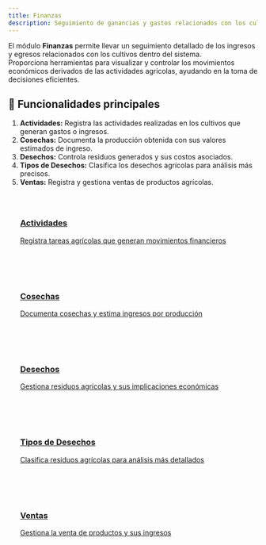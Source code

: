 ```yaml
---
title: Finanzas
description: Seguimiento de ganancias y gastos relacionados con los cultivos en el sistema.
---
```


<style>
.card-grid {
  display: grid;
  grid-template-columns: repeat(auto-fit, minmax(250px, 1fr));
  gap: 1.5rem;
  margin: 2rem 0;
}
.card {
  border: 1px solid var(--sl-color-gray-4);
  border-radius: 12px;
  padding: 1.5rem;
  transition: all 0.3s ease;
}
.card:hover {
  transform: translateY(-5px);
  box-shadow: 0 10px 20px rgba(0,0,0,0.1);
}
.card h3 {
  margin-top: 0.5rem;
}
.card-icon {
  font-size: 1.5rem;
  margin-bottom: 0.5rem;
}
</style>

El módulo **Finanzas** permite llevar un seguimiento detallado de los ingresos y egresos relacionados con los cultivos dentro del sistema.  
Proporciona herramientas para visualizar y controlar los movimientos económicos derivados de las actividades agrícolas, ayudando en la toma de decisiones eficientes.

## 🔹 Funcionalidades principales

1. **Actividades:** Registra las actividades realizadas en los cultivos que generan gastos o ingresos.
2. **Cosechas:** Documenta la producción obtenida con sus valores estimados de ingreso.
3. **Desechos:** Controla residuos generados y sus costos asociados.
4. **Tipos de Desechos:** Clasifica los desechos agrícolas para análisis más precisos.
5. **Ventas:** Registra y gestiona ventas de productos agrícolas.

<div class="card-grid">
  <a href="/finanzas/actividades" class="card">
    <div class="card-icon"></div>
    <h3>Actividades</h3>
    <p>Registra tareas agrícolas que generan movimientos financieros</p>
  </a>

  <a href="/finanzas/cosechas" class="card">
    <div class="card-icon"></div>
    <h3>Cosechas</h3>
    <p>Documenta cosechas y estima ingresos por producción</p>
  </a>

  <a href="/finanzas/desechos" class="card">
    <div class="card-icon"></div>
    <h3>Desechos</h3>
    <p>Gestiona residuos agrícolas y sus implicaciones económicas</p>
  </a>

  <a href="/finanzas/tiposdesechos" class="card">
    <div class="card-icon"></div>
    <h3>Tipos de Desechos</h3>
    <p>Clasifica residuos agrícolas para análisis más detallados</p>
  </a>

  <a href="/finanzas/ventas" class="card">
    <div class="card-icon"></div>
    <h3>Ventas</h3>
    <p>Gestiona la venta de productos y sus ingresos</p>
  </a>
</div>
